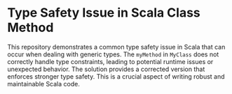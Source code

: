 # Type Safety Issue in Scala Class Method

This repository demonstrates a common type safety issue in Scala that can occur when dealing with generic types. The `myMethod` in `MyClass` does not correctly handle type constraints, leading to potential runtime issues or unexpected behavior. The solution provides a corrected version that enforces stronger type safety.  This is a crucial aspect of writing robust and maintainable Scala code.
